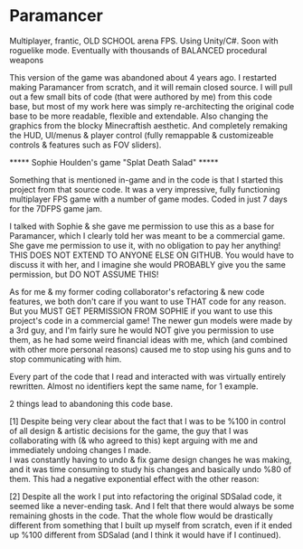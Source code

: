 # Paramancer
Multiplayer, frantic, OLD SCHOOL arena FPS.     Using Unity/C#.    Soon with roguelike mode.    Eventually with thousands of 
BALANCED procedural weapons


This version of the game was abandoned about 4 years ago.
I restarted making Paramancer from scratch, and it will remain closed source.
I will pull out a few small bits of code (that were authored by me) from this code base, but most of my work here was simply
re-architecting the original code base to be more readable, flexible and extendable.  Also changing the graphics from the blocky 
Minecraftish aesthetic.  And completely remaking the HUD, UI/menus & player control (fully remappable & customizeable controls & 
features such as FOV sliders).

***** Sophie Houlden's game "Splat Death Salad" *****

Something that is mentioned in-game and in the code is that I started this project from that source code.
It was a very impressive, fully functioning multiplayer FPS game with a number of game modes.  Coded in just 7 days for the 7DFPS game
jam.

I talked with Sophie & she gave me permission to use this as a base for Paramancer, which I clearly told her was meant to be a commercial
game.  She gave me permission to use it, with no obligation to pay her anything!  THIS DOES NOT EXTEND TO ANYONE ELSE ON GITHUB.  You 
would have to discuss it with her, and I imagine she would PROBABLY give you the same permission, but DO NOT ASSUME THIS!

As for me & my former coding collaborator's refactoring & new code features, we both don't care if you want to use THAT code for any 
reason.  But you MUST GET PERMISSION FROM SOPHIE if you want to use this project's code in a commercial game!  The newer gun models were 
made by a 3rd guy, and I'm fairly sure he would NOT give you permission to use them, as he had some weird financial ideas with me, which 
(and combined with other more personal reasons) caused me to stop using his guns and to stop communicating with him.

Every part of the code that I read and interacted with was virtually entirely rewritten.  Almost no identifiers kept the same name, for 1 example.


2 things lead to abandoning this code base.

[1] Despite being very clear about the fact that I was to be %100 in control of all design & artistic decisions for the game, 
the guy that I was collaborating with (& who agreed to this) kept arguing with me and immediately undoing changes I made.  
I was constantly having to undo & fix game design changes he was making, and it was time consuming to study his changes and
basically undo %80 of them.  This had a negative exponential effect with the other reason:

[2] Despite all the work I put into refactoring the original SDSalad code, it seemed like a never-ending task.  And I felt that there
would always be some remaining ghosts in the code.  That the whole flow would be drastically different from something that I built up
myself from scratch, even if it ended up %100 different from SDSalad (and I think it would have if I continued).

